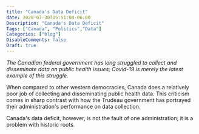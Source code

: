 ```yaml
---
title: "Canada's Data Deficit"
date: 2020-07-30T15:51:04-06:00
Description: "Canada's Data Deficit"
Tags: ["Canada", "Politics","Data"]
Categories: ["blog"]
DisableComments: false
Draft: true
---
```


*The Canadian federal government has long struggled to collect and disseminate data on public health issues; Covid-19 is merely the latest example of this struggle.*

When compared to other western democracies, Canada does a relatively poor job of collecting and disseminating public health data. This criticism comes in sharp contrast with how the Trudeau government has portrayed their administration's performance on data collection.

Canada's data deficit, however, is not the fault of one administration; it is a problem with historic roots.  